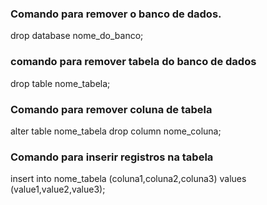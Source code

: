 ### Comando para remover o banco de dados.

drop database nome_do_banco;

### comando para remover tabela do banco de dados

drop table nome_tabela;

### Comando para remover coluna de tabela

alter table nome_tabela drop column nome_coluna;

### Comando para inserir registros na tabela

insert into nome_tabela (coluna1,coluna2,coluna3) values (value1,value2,value3);

